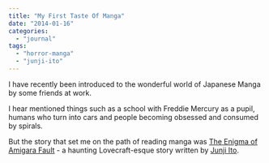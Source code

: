 ```yaml
---
title: "My First Taste Of Manga"
date: "2014-01-16"
categories: 
  - "journal"
tags: 
  - "horror-manga"
  - "junji-ito"
---
```


I have recently been introduced to the wonderful world of Japanese Manga by some friends at work.

I hear mentioned things such as a school with Freddie Mercury as a pupil, humans who turn into cars and people becoming obsessed and consumed by spirals.

But the story that set me on the path of reading manga was [The Enigma of Amigara Fault](http://web.archive.org/web/20150505075241/http://scans-daily.dreamwidth.org/4530971.html) - a haunting Lovecraft-esque story written by [Junji Ito](http://web.archive.org/web/20150505075241/http://en.wikipedia.org/wiki/Junji_Ito).
